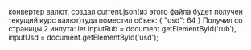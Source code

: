 конвертер валют.
создал current.json(из этого файла будет получен текущий курс валют)туда поместил объек: {
    "usd": 64
}
    Получил со страницы 2 инпута:
let inputRub = document.getElementById('rub'),
    inputUsd = document.getElementById('usd');
                                      
